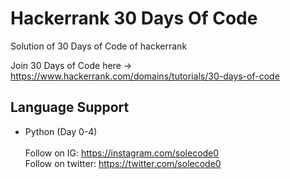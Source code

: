 # Hackerrank 30 Days Of Code
Solution of 30 Days of Code of hackerrank

Join 30 Days of Code here -> https://www.hackerrank.com/domains/tutorials/30-days-of-code
## Language Support
- Python (Day 0-4)
</br></br>
Follow on IG: https://instagram.com/solecode0 </br>
Follow on twitter: https://twitter.com/solecode0
